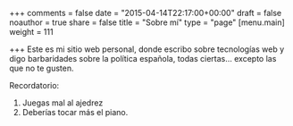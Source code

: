 +++
comments = false
date = "2015-04-14T22:17:00+00:00"
draft = false
noauthor = true
share = false
title = "Sobre mí"
type = "page"
[menu.main]
weight = 111

+++
Este es mi sitio web personal, donde escribo sobre tecnologías web y digo barbaridades sobre la política española, todas ciertas... excepto las que no te gusten.

Recordatorio:
1. Juegas mal al ajedrez
2. Deberías tocar más el piano.
